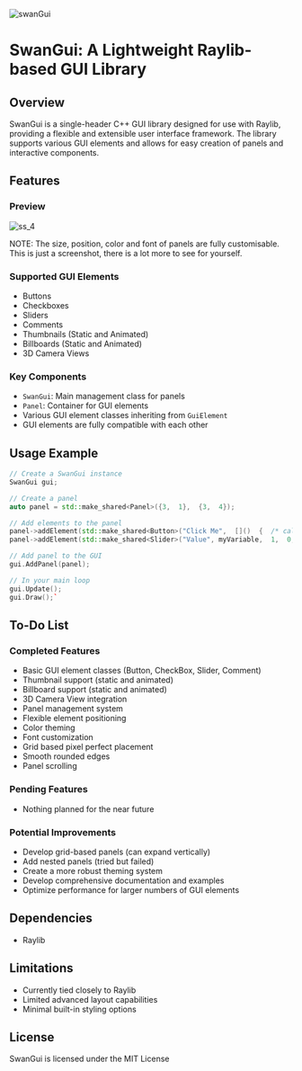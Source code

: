 ![swanGui](https://github.com/user-attachments/assets/43ec2c5c-dfe7-405c-9088-fd1b4abfa510)
# SwanGui: A Lightweight Raylib-based GUI Library

## Overview

SwanGui is a single-header C++ GUI library designed for use with Raylib, providing a flexible and extensible user interface framework. The library supports various GUI elements and allows for easy creation of panels and interactive components.

## Features

### Preview
![ss_4](https://github.com/user-attachments/assets/3f9f33e9-2a3a-4b31-8731-6326f6a91d65)

NOTE: The size, position, color and font of panels are fully customisable.
      This is just a screenshot, there is a lot more to see for yourself.

### Supported GUI Elements

-   Buttons
-   Checkboxes
-   Sliders
-   Comments
-   Thumbnails (Static and Animated)
-   Billboards (Static and Animated)
-   3D Camera Views

### Key Components

-   `SwanGui`: Main management class for panels
-   `Panel`: Container for GUI elements
-   Various GUI element classes inheriting from `GuiElement`
-   GUI elements are fully compatible with each other

## Usage Example

```cpp
// Create a SwanGui instance
SwanGui gui;

// Create a panel
auto panel = std::make_shared<Panel>({3,  1},  {3,  4});

// Add elements to the panel
panel->addElement(std::make_shared<Button>("Click Me",  []()  {  /* callback */  }));
panel->addElement(std::make_shared<Slider>("Value", myVariable,  1,  0,  100));

// Add panel to the GUI
gui.AddPanel(panel);

// In your main loop
gui.Update();
gui.Draw();`
```
## To-Do List

### Completed Features

-   Basic GUI element classes (Button, CheckBox, Slider, Comment)
-   Thumbnail support (static and animated)
-   Billboard support (static and animated)
-   3D Camera View integration
-   Panel management system
-   Flexible element positioning
-   Color theming
-   Font customization
-   Grid based pixel perfect placement
-   Smooth rounded edges
-   Panel scrolling

### Pending Features

-   Nothing planned for the near future

### Potential Improvements

-   Develop grid-based panels (can expand vertically)
-   Add nested panels (tried but failed)
-   Create a more robust theming system
-   Develop comprehensive documentation and examples
-   Optimize performance for larger numbers of GUI elements

## Dependencies

-   Raylib

## Limitations

-   Currently tied closely to Raylib
-   Limited advanced layout capabilities
-   Minimal built-in styling options
## License
SwanGui is licensed under the MIT License
